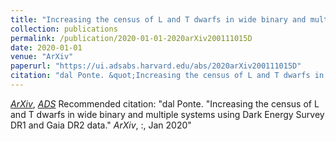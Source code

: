 ```yaml
---
title: "Increasing the census of L and T dwarfs in wide binary and multiple systems using Dark Energy Survey DR1 and Gaia DR2 data"
collection: publications
permalink: /publication/2020-01-01-2020arXiv200111015D
date: 2020-01-01
venue: "ArXiv"
paperurl: "https://ui.adsabs.harvard.edu/abs/2020arXiv200111015D"
citation: "dal Ponte. &quot;Increasing the census of L and T dwarfs in wide binary and multiple systems using Dark Energy Survey DR1 and Gaia DR2 data.&quot; <i>ArXiv</i>, :, Jan 2020"
---
```


[*ArXiv*](https://arxiv.org/abs/2001.11015), [*ADS*](https://ui.adsabs.harvard.edu/abs/2020arXiv200111015D)
Recommended citation: "dal Ponte. &quot;Increasing the census of L and T dwarfs in wide binary and multiple systems using Dark Energy Survey DR1 and Gaia DR2 data.&quot; <i>ArXiv</i>, :, Jan 2020"
